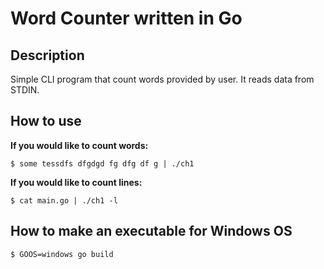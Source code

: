 # Word Counter written in Go

## Description

Simple CLI program that count words provided by user. It reads data from STDIN.

## How to use

**If you would like to count words:**
```
$ some tessdfs dfgdgd fg dfg df g | ./ch1
```

**If you would like to count lines:**
```
$ cat main.go | ./ch1 -l
```

## How to make an executable for Windows OS

```
$ GOOS=windows go build
```
